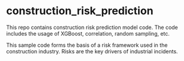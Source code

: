 # construction_risk_prediction

This repo contains construction risk prediction model code. The code includes the usage of XGBoost, correlation, random sampling, etc.

This sample code forms the basis of a risk framework used in the construction industry. Risks are the key drivers of industrial incidents.

